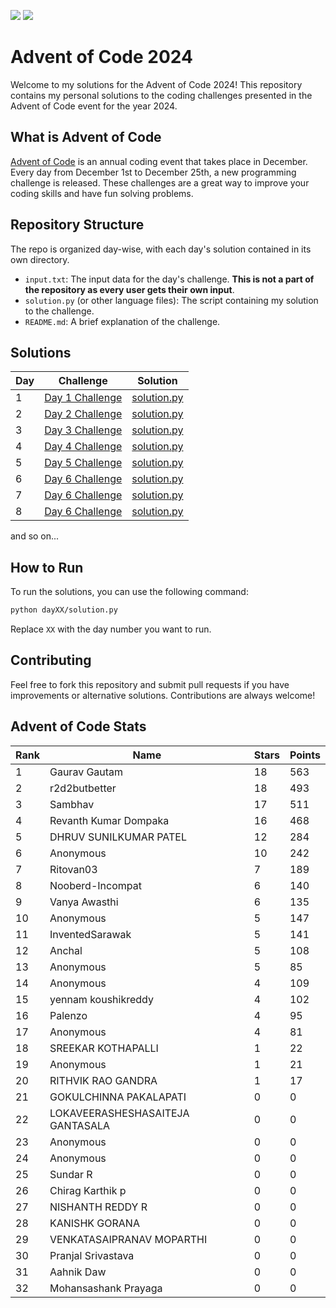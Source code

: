 ![](https://img.shields.io/badge/stars%20⭐-16-yellow)
![](https://img.shields.io/badge/days%20completed-8-blue)

# Advent of Code 2024

Welcome to my solutions for the Advent of Code 2024! This repository contains my personal solutions to the coding challenges presented in the Advent of Code event for the year 2024.

## What is Advent of Code

[Advent of Code](https://adventofcode.com/) is an annual coding event that takes place in December. Every day from December 1st to December 25th, a new programming challenge is released. These challenges are a great way to improve your coding skills and have fun solving problems.

## Repository Structure

The repo is organized day-wise, with each day's solution contained in its own directory.

- `input.txt`: The input data for the day's challenge. **This is not a part of the repository as every user gets their own input**.
- `solution.py` (or other language files): The script containing my solution to the challenge.
- `README.md`: A brief explanation of the challenge.
## Solutions

| Day | Challenge | Solution |
| --- | --------- | -------- |
| 1   | [Day 1 Challenge](https://adventofcode.com/2024/day/1) | [solution.py](./day01/day1.py) |
| 2   | [Day 2 Challenge](https://adventofcode.com/2024/day/2) | [solution.py](./day02/day2.py) |
| 3   | [Day 3 Challenge](https://adventofcode.com/2024/day/3) | [solution.py](./day03/day3.py) |
| 4   | [Day 4 Challenge](https://adventofcode.com/2024/day/4) | [solution.py](./day04/day4.py) |
| 5   | [Day 5 Challenge](https://adventofcode.com/2024/day/5) | [solution.py](./day05/day5.py) |
| 6   | [Day 6 Challenge](https://adventofcode.com/2024/day/6) | [solution.py](./day06/day6.py) |
| 7   | [Day 6 Challenge](https://adventofcode.com/2024/day/7) | [solution.py](./day06/day7.py) |
| 8   | [Day 6 Challenge](https://adventofcode.com/2024/day/8) | [solution.py](./day06/day8.py) |

and so on...

## How to Run

To run the solutions, you can use the following command:

```bash
python dayXX/solution.py
```

Replace `XX` with the day number you want to run.

## Contributing
Feel free to fork this repository and submit pull requests if you have improvements or alternative solutions. Contributions are always welcome!


<!-- AOC-STATS-START -->
## Advent of Code Stats

| Rank | Name | Stars | Points |
|------|------|-------|--------|
| 1 | Gaurav Gautam | 18 | 563 |
| 2 | r2d2butbetter | 18 | 493 |
| 3 | Sambhav | 17 | 511 |
| 4 | Revanth Kumar Dompaka | 16 | 468 |
| 5 | DHRUV SUNILKUMAR PATEL | 12 | 284 |
| 6 | Anonymous | 10 | 242 |
| 7 | Ritovan03 | 7 | 189 |
| 8 | Nooberd-Incompat | 6 | 140 |
| 9 | Vanya Awasthi  | 6 | 135 |
| 10 | Anonymous | 5 | 147 |
| 11 | InventedSarawak | 5 | 141 |
| 12 | Anchal | 5 | 108 |
| 13 | Anonymous | 5 | 85 |
| 14 | Anonymous | 4 | 109 |
| 15 | yennam koushikreddy | 4 | 102 |
| 16 | Palenzo | 4 | 95 |
| 17 | Anonymous | 4 | 81 |
| 18 | SREEKAR KOTHAPALLI | 1 | 22 |
| 19 | Anonymous | 1 | 21 |
| 20 | RITHVIK RAO GANDRA | 1 | 17 |
| 21 | GOKULCHINNA PAKALAPATI | 0 | 0 |
| 22 | LOKAVEERASHESHASAITEJA GANTASALA | 0 | 0 |
| 23 | Anonymous | 0 | 0 |
| 24 | Anonymous | 0 | 0 |
| 25 | Sundar R | 0 | 0 |
| 26 | Chirag Karthik p | 0 | 0 |
| 27 | NISHANTH REDDY R | 0 | 0 |
| 28 | KANISHK GORANA | 0 | 0 |
| 29 | VENKATASAIPRANAV MOPARTHI | 0 | 0 |
| 30 | Pranjal Srivastava | 0 | 0 |
| 31 | Aahnik Daw | 0 | 0 |
| 32 | Mohansashank Prayaga | 0 | 0 |
<!-- AOC-STATS-END -->

